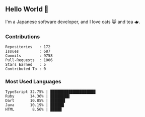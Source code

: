 ## Hello World 👋

I'm a Japanese software developer, and I love cats 😺 and tea 🫖.

### Contributions

    Repositories   : 172
    Issues         : 687
    Commits        : 9758
    Pull-Requests  : 1006
    Stars Earned   : 5
    Contributed To : 0

### Most Used Languages

    TypeScript 32.75% | ████████████████████
    Ruby       14.36% | ████████▌
    Dart       10.85% | ██████▌
    Java       10.19% | ██████
    HTML        8.56% | █████

